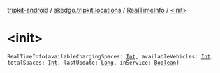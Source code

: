[tripkit-android](../../index.md) / [skedgo.tripkit.locations](../index.md) / [RealTimeInfo](index.md) / [&lt;init&gt;](./-init-.md)

# &lt;init&gt;

`RealTimeInfo(availableChargingSpaces: `[`Int`](https://kotlinlang.org/api/latest/jvm/stdlib/kotlin/-int/index.html)`, availableVehicles: `[`Int`](https://kotlinlang.org/api/latest/jvm/stdlib/kotlin/-int/index.html)`, totalSpaces: `[`Int`](https://kotlinlang.org/api/latest/jvm/stdlib/kotlin/-int/index.html)`, lastUpdate: `[`Long`](https://kotlinlang.org/api/latest/jvm/stdlib/kotlin/-long/index.html)`, inService: `[`Boolean`](https://kotlinlang.org/api/latest/jvm/stdlib/kotlin/-boolean/index.html)`)`